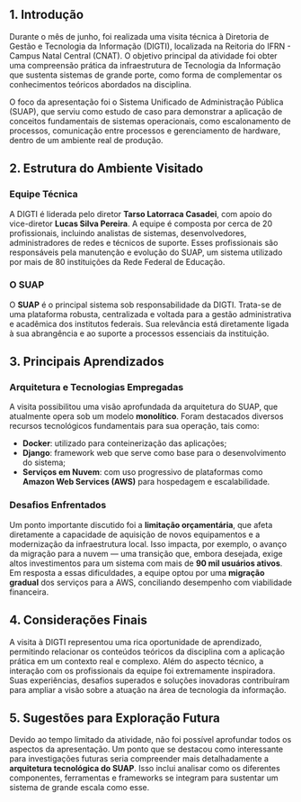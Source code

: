 ## 1. Introdução

Durante o mês de junho, foi realizada uma visita técnica à Diretoria de Gestão e Tecnologia da Informação (DIGTI), localizada na Reitoria do IFRN - Campus Natal Central (CNAT). O objetivo principal da atividade foi obter uma compreensão prática da infraestrutura de Tecnologia da Informação que sustenta sistemas de grande porte, como forma de complementar os conhecimentos teóricos abordados na disciplina.

O foco da apresentação foi o Sistema Unificado de Administração Pública (SUAP), que serviu como estudo de caso para demonstrar a aplicação de conceitos fundamentais de sistemas operacionais, como escalonamento de processos, comunicação entre processos e gerenciamento de hardware, dentro de um ambiente real de produção.

## 2. Estrutura do Ambiente Visitado

### Equipe Técnica

A DIGTI é liderada pelo diretor **Tarso Latorraca Casadei**, com apoio do vice-diretor **Lucas Silva Pereira**. A equipe é composta por cerca de 20 profissionais, incluindo analistas de sistemas, desenvolvedores, administradores de redes e técnicos de suporte. Esses profissionais são responsáveis pela manutenção e evolução do SUAP, um sistema utilizado por mais de 80 instituições da Rede Federal de Educação.

### O SUAP

O **SUAP** é o principal sistema sob responsabilidade da DIGTI. Trata-se de uma plataforma robusta, centralizada e voltada para a gestão administrativa e acadêmica dos institutos federais. Sua relevância está diretamente ligada à sua abrangência e ao suporte a processos essenciais da instituição.

## 3. Principais Aprendizados

### Arquitetura e Tecnologias Empregadas

A visita possibilitou uma visão aprofundada da arquitetura do SUAP, que atualmente opera sob um modelo **monolítico**. Foram destacados diversos recursos tecnológicos fundamentais para sua operação, tais como:

- **Docker**: utilizado para conteinerização das aplicações;
- **Django**: framework web que serve como base para o desenvolvimento do sistema;
- **Serviços em Nuvem**: com uso progressivo de plataformas como **Amazon Web Services (AWS)** para hospedagem e escalabilidade.

### Desafios Enfrentados

Um ponto importante discutido foi a **limitação orçamentária**, que afeta diretamente a capacidade de aquisição de novos equipamentos e a modernização da infraestrutura local. Isso impacta, por exemplo, o avanço da migração para a nuvem — uma transição que, embora desejada, exige altos investimentos para um sistema com mais de **90 mil usuários ativos**. Em resposta a essas dificuldades, a equipe optou por uma **migração gradual** dos serviços para a AWS, conciliando desempenho com viabilidade financeira.

## 4. Considerações Finais

A visita à DIGTI representou uma rica oportunidade de aprendizado, permitindo relacionar os conteúdos teóricos da disciplina com a aplicação prática em um contexto real e complexo. Além do aspecto técnico, a interação com os profissionais da equipe foi extremamente inspiradora. Suas experiências, desafios superados e soluções inovadoras contribuíram para ampliar a visão sobre a atuação na área de tecnologia da informação.

## 5. Sugestões para Exploração Futura

Devido ao tempo limitado da atividade, não foi possível aprofundar todos os aspectos da apresentação. Um ponto que se destacou como interessante para investigações futuras seria compreender mais detalhadamente a **arquitetura tecnológica do SUAP**. Isso inclui analisar como os diferentes componentes, ferramentas e frameworks se integram para sustentar um sistema de grande escala como esse.
